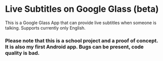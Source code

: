 # Live Subtitles on Google Glass (beta)

This is a Google Glass App that can provide live subtitles when someone is talking. Supports currently only English.

### Please note that this is a school project and a proof of concept. It is also my first Android app. Bugs can be present, code quality is bad.